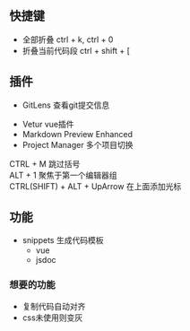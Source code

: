 ## 快捷键
- 全部折叠 ctrl + k, ctrl + 0
- 折叠当前代码段 ctrl + shift + [




## 插件
- GitLens 查看git提交信息
+ Vetur vue插件
+ Markdown Preview Enhanced
+ Project Manager 多个项目切换 

CTRL + M        	跳过括号             
ALT + 1     		聚焦于第一个编辑器组  
CTRL(SHIFT) + ALT + UpArrow    在上面添加光标 

## 功能
- snippets 生成代码模板
	- vue
	- jsdoc

### 想要的功能
- 复制代码自动对齐
- css未使用则变灰
